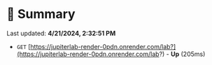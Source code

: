# 📖 Summary
Last updated: **4/21/2024, 2:32:51 PM**

- `GET` [https://jupiterlab-render-0pdn.onrender.com/lab?](https://jupiterlab-render-0pdn.onrender.com/lab?) - **Up** (205ms)

